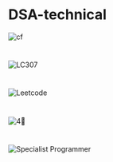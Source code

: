 # DSA-technical

![cf](https://github.com/DivyamKakkar24/DSA-technical/assets/64471060/845fbc05-37ef-4811-80d0-8a0de14df0de)
#
![LC307](https://github.com/DivyamKakkar24/DSA-technical/assets/64471060/eb5a2478-91ee-45e7-b73d-32e8a5a7035e)
#
![Leetcode](https://github.com/DivyamKakkar24/DSA-technical/assets/64471060/8aacec65-e1cb-4685-8daa-5d54b1a8b1ad)
#
![4🌟](https://github.com/DivyamKakkar24/DSA-technical/assets/64471060/7e0dfca8-b9f7-4adf-8e3b-fd9e1a02ef53)
#
![Specialist Programmer](https://github.com/DivyamKakkar24/DSA-technical/assets/64471060/980c872b-382d-4811-be9b-cc232576b731)
